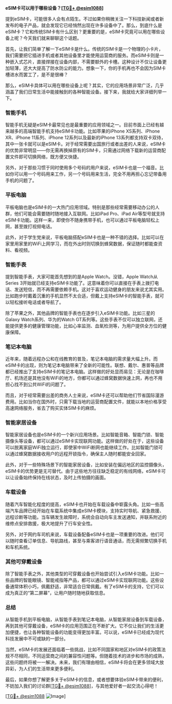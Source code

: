 **eSIM卡可以用于哪些设备？[[TG💪+ @esim1088](https://t.me/s/esim1088)]**

提到eSIM卡，可能很多人会有点陌生。不过如果你稍微关注一下科技新闻或者新发布的电子产品，就会发现它已经悄然出现在许多设备中了。那么，到底什么是eSIM卡？它和传统SIM卡有什么区别？更重要的是，eSIM卡究竟可以用在哪些设备上呢？今天我们就来聊聊这个话题。

首先，让我们简单了解一下eSIM卡是什么。传统的SIM卡是一个物理的小卡片，我们需要把它插进手机或者其他设备里才能使用运营商的服务。而eSIM卡则是一种嵌入式芯片，直接焊接在设备内部，不需要额外的卡槽。这种设计不仅让设备更加轻薄，还大大提高了防水防尘的能力。想象一下，你的手机再也不会因为SIM卡槽进水而罢工了，是不是很棒？

那么，eSIM卡具体可以用在哪些设备上呢？其实，它的应用场景非常广泛，几乎涵盖了我们日常生活中能接触到的各种智能设备。接下来，我就给大家详细列举一下。

### **智能手机**

智能手机无疑是eSIM卡最常见也是最重要的应用领域之一。目前市面上已经有越来越多的高端智能手机支持eSIM卡功能。比如苹果的iPhone XS系列、iPhone XR、iPhone 11系列、iPhone 12系列以及最新的iPhone 13系列都支持双卡双待，其中一张卡就可以是eSIM卡。对于经常需要出国旅行或者出差的人来说，eSIM卡的优势非常明显——你无需再换掉原有的SIM卡，只需通过网络下载新的运营商配置文件即可切换网络，既方便又快捷。

另外，对于那些习惯于同时使用多个号码的用户来说，eSIM卡也是一个福音。比如你可以用一个号码用来工作，另一个号码用来生活，完全不用再担心忘记带备用手机的问题了。

### **平板电脑**

平板电脑也是eSIM卡的一大热门应用领域。特别是那些经常需要移动办公的人群，他们可能会需要随时随地接入互联网。比如iPad Pro、iPad Air等型号就支持eSIM卡功能。这样一来，即使你不随身携带手机，也可以通过平板电脑轻松上网，甚至拨打视频电话。

此外，对于学生党来说，平板电脑搭配eSIM卡也是一种不错的选择。比如可以在家里用家里的WiFi上网学习，而在外出时则切换到蜂窝数据，保证随时都能查资料、看视频。

### **智能手表**

提到智能手表，大家可能首先想到的是Apple Watch。没错，Apple Watch从Series 3开始就已经支持eSIM卡功能了。这意味着你可以直接在手表上拨打电话、发送短信，而不再需要依赖手机。这对于喜欢运动健身的朋友来说尤其实用。比如跑步时戴着沉重的手机显然不太合适，但戴上支持eSIM卡的智能手表，就可以轻松接听电话或者导航了。

除了苹果之外，其他品牌的智能手表也在逐步引入eSIM卡功能。比如三星的Galaxy Watch系列、华为的Watch GT系列等。这些手表不仅可以独立联网，还能提供更多的健康管理功能，比如心率监测、血氧检测等，为用户提供全方位的健康保障。

### **笔记本电脑**

近年来，随着远程办公和在线教育的普及，笔记本电脑的需求量大幅上升。而eSIM卡的出现，则为笔记本电脑带来了全新的可能性。联想、戴尔、惠普等品牌都已经推出了支持eSIM卡的笔记本电脑。这样做的好处显而易见：无论是在咖啡厅、机场还是其他没有WiFi的地方，你都可以通过蜂窝数据快速上网，再也不用担心找不到公共WiFi的问题了。

而且，对于经常需要出差的商务人士来说，eSIM卡还可以帮助他们节省国际漫游费用。比如当你在国外时，只需下载当地的运营商配置文件，就能以本地价格享受高速网络服务，省去了购买实体SIM卡的麻烦。

### **智能家居设备**

智能家居设备也是eSIM卡的一个新兴应用场景。比如智能音箱、智能门锁、智能摄像头等设备，都可以通过eSIM卡实现联网功能。这样做的好处在于，这些设备可以脱离家庭WiFi独立运行，即使家中WiFi断网也能继续工作。比如智能门锁可以通过蜂窝数据接收用户的远程开锁指令，确保主人随时都能安全回家。

此外，对于一些特殊场景下的智能家居设备，比如安装在偏远地区的监控摄像头，eSIM卡的优势更是无可替代。由于这些地方往往缺乏稳定的有线网络，eSIM卡可以让设备始终保持在线状态，及时上传拍摄的画面。

### **车载设备**

随着汽车智能化程度的提高，eSIM卡也开始在车载设备中崭露头角。比如一些高端汽车品牌已经开始在车载系统中集成eSIM卡模块，支持实时导航、紧急救援、远程诊断等功能。当车辆发生故障时，系统会自动向车主发送通知，并联系附近的维修点安排救援，极大地提升了行车安全性。

另外，对于网约车司机来说，车载设备配备eSIM卡也是一项重要的改进。他们可以随时查看订单信息、导航路线，甚至与乘客进行语音通话，而无需频繁切换手机和车机系统。

### **其他可穿戴设备**

除了智能手表之外，其他类型的可穿戴设备也开始尝试引入eSIM卡功能。比如一些品牌的智能眼镜、智能戒指等产品，都可以通过eSIM卡实现联网功能。这些设备通常体积小巧，佩戴舒适，非常适合日常佩戴。有了eSIM卡的支持，它们可以成为真正的“第二屏幕”，让用户随时随地获取信息。

### **总结**

从智能手机到平板电脑，从智能手表到笔记本电脑，从智能家居设备到车载设备，再到其他可穿戴设备，eSIM卡的应用范围正在不断扩大。它不仅让我们的生活更加便捷，也让各种智能设备的功能变得更加丰富。可以说，eSIM卡已经成为现代科技发展中不可或缺的一部分。

当然，eSIM卡的发展还面临着一些挑战，比如不同国家和地区对eSIM卡的政策法规不尽相同，不同运营商之间的兼容性问题等。但随着技术的进步和市场的成熟，这些问题终将被一一解决。未来，我们有理由相信，eSIM卡将会在更多领域大放异彩，为人们的生活带来更多便利。

最后，如果你想了解更多关于eSIM卡的信息，或者想要体验eSIM卡带来的便利，不妨加入我们的讨论群[[TG💪+ @esim1088](https://t.me/s/esim1088)]，与其他爱好者一起交流心得吧！

[[TG💪+ @esim1088](https://t.me/s/esim1088) ![Image](https://i.postimg.cc/4NQfJmqS/Snipaste-2025-05-13-00-14-12.png)]
